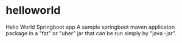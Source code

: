 # helloworld
Hello World Springboot app
A sample springboot maven applicaton package in a "fat" or "uber" jar that can be run simply by "java -jar".
